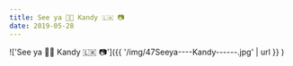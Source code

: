 ```yaml
---
title: See ya 👋🏽 Kandy 🇱🇰 📷
date: 2019-05-28
---
```


!['See ya 👋🏽 Kandy 🇱🇰 📷']({{ '/img/47Seeya----Kandy------.jpg' | url }} )